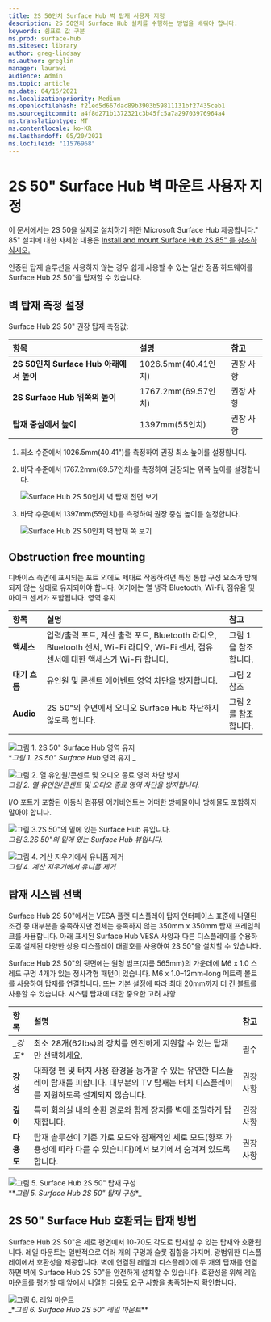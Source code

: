 ```yaml
---
title: 2S 50인치 Surface Hub 벽 탑재 사용자 지정
description: 2S 50인치 Surface Hub 설치를 수행하는 방법을 배워야 합니다.
keywords: 쉼표로 값 구분
ms.prod: surface-hub
ms.sitesec: library
author: greg-lindsay
ms.author: greglin
manager: laurawi
audience: Admin
ms.topic: article
ms.date: 04/16/2021
ms.localizationpriority: Medium
ms.openlocfilehash: f21ed5d667dac89b3903b59811131bf27435ceb1
ms.sourcegitcommit: a4f8d271b1372321c3b45fc5a7a29703976964a4
ms.translationtype: MT
ms.contentlocale: ko-KR
ms.lasthandoff: 05/20/2021
ms.locfileid: "11576968"
---
```

# <a name="customize-wall-mount-of-surface-hub-2s-50"></a>2S 50" Surface Hub 벽 마운트 사용자 지정

이 문서에서는 2S 50을 실제로 설치하기 위한 Microsoft Surface Hub 제공합니다." 85" 설치에 대한 자세한 내용은 [Install and mount Surface Hub 2S 85" 를 참조하십시오.](surface-hub-2s-85-install-mount.md)

인증된 탑재 솔루션을 사용하지 않는 경우 쉽게 사용할 수 있는 일반 정품 하드웨어를 Surface Hub 2S 50"을 탑재할 수 있습니다.

## <a name="set-wall-mount-measurements"></a>벽 탑재 측정 설정

Surface Hub 2S 50" 권장 탑재 측정값:

| 항목 | 설명 | 참고 |
|:------ |:------------- |:------- |
|**2S 50인치 Surface Hub 아래에서 높이**| 1026.5mm(40.41인치) | 권장 사항 |
|**2S Surface Hub 위쪽의 높이**| 1767.2mm(69.57인치) | 권장 사항 |
|**탑재 중심에서 높이**| 1397mm(55인치) | 권장 사항 |

1. 최소 수준에서 1026.5mm(40.41")를 측정하여 권장 최소 높이를 설정합니다.

2. 바닥 수준에서 1767.2mm(69.57인치)를 측정하여 권장되는 위쪽 높이를 설정합니다.

    ![Surface Hub 2S 50인치 벽 탑재 전면 보기](images/sh2-wall-front.png)

3. 바닥 수준에서 1397mm(55인치)를 측정하여 권장 중심 높이를 설정합니다.

    ![Surface Hub 2S 50인치 벽 탑재 쪽 보기](images/sh2-wall-side.png)


## <a name="obstruction-free-mounting"></a>Obstruction free mounting

디바이스 측면에 표시되는 포트 외에도 제대로 작동하려면 특정 통합 구성 요소가 방해되지 않는 상태로 유지되어야 합니다. 여기에는 열 냉각 Bluetooth, Wi-Fi, 점유율 및 마이크 센서가 포함됩니다.
영역 유지

| 항목 | 설명 | 참고 |
|:---- |:----------- |:----- |
|**액세스**| 입력/출력 포트, 계산 출력 포트, Bluetooth 라디오, Bluetooth 센서, Wi-Fi 라디오, Wi-Fi 센서, 점유 센서에 대한 액세스가 Wi-Fi 합니다. | 그림 1을 참조합니다. |
|**대기 흐름**| 유인원 및 콘센트 에어벤트 영역 차단을 방지합니다. | 그림 2 참조  |
|**Audio**| 2S 50"의 후면에서 오디오 Surface Hub 차단하지 않도록 합니다. | 그림 2를 참조합니다. |

![그림 1. 2S 50" Surface Hub 영역 유지](images/sh2-keepout-zones.png) <br>
**_그림 1. 2S 50" Surface Hub_* 영역 유지 _

![그림 2. 열 유인원/콘센트 및 오디오 종료 영역 차단 방지](images/sh2-thermal-audio.png) <br>
_*_그림 2. 열 유인원/콘센트 및 오디오 종료 영역 차단을 방지합니다._*_

I/O 포트가 포함된 이동식 컴퓨팅 어카비언트는 어떠한 방해물이나 방해물도 포함하지 말아야 합니다.

![그림 3.2S 50"의 밑에 있는 Surface Hub 뷰입니다.](images/sh2-ports.png) <br>
_*_그림 3.2S 50"의 밑에 있는 Surface Hub 뷰입니다._*_

![그림 4. 계산 지우기에서 유니폼 제거 ](images/sh2-cartridge.png) <br>
_*_그림 4. 계산 지우기에서 유니폼 제거_*_

## <a name="selecting-a-mounting-system"></a>탑재 시스템 선택

Surface Hub 2S 50"에서는 VESA 플랫 디스플레이 탑재 인터페이스 표준에 나열된 조건 중 대부분을 충족하지만 전체는 충족하지 않는 350mm x 350mm 탑재 프레임워크를 사용합니다. 아래 표시된 Surface Hub VESA 사양과 다른 디스플레이를 수용하도록 설계된 다양한 상용 디스플레이 대괄호를 사용하여 2S 50"을 설치할 수 있습니다.

Surface Hub 2S 50"의 뒷면에는 원형 범프(지름 565mm)의 가운데에 M6 x 1.0 스레드 구멍 4개가 있는 정사각형 패턴이 있습니다. M6 x 1.0–12mm-long 메트릭 볼트를 사용하여 탑재를 연결합니다. 또는 기본 설정에 따라 최대 20mm까지 더 긴 볼트를 사용할 수 있습니다.
시스템 탑재에 대한 중요한 고려 사항

| 항목 | 설명 | 참고 |
|:------ |:------------- |:------- |
|_*강도**| 최소 28개(62lbs)의 장치를 안전하게 지원할 수 있는 탑재만 선택하세요. | 필수 |
|**강성**| 대화형 펜 및 터치 사용 환경을 능가할 수 있는 유연한 디스플레이 탑재를 피합니다. 대부분의 TV 탑재는 터치 디스플레이를 지원하도록 설계되지 않습니다. | 권장 사항 |
|**깊이**| 특히 회의실 내의 순환 경로와 함께 장치를 벽에 조밀하게 탑재합니다.| 권장 사항 |
|**다용도**| 탑재 솔루션이 기존 가로 모드와 잠재적인 세로 모드(향후 가용성에 따라 다를 수 있습니다)에서 보기에서 숨겨져 있도록 합니다. | 권장 사항 |

![그림 5. Surface Hub 2S 50" 탑재 구성](images/sh2-mount-config.png) <br>
**_그림 5. Surface Hub 2S 50" 탑재 구성_*_


## <a name="mounting-methods-compatible-with-surface-hub-2s-50"></a>2S 50" Surface Hub 호환되는 탑재 방법

Surface Hub 2S 50"은 세로 평면에서 10-70도 각도로 탑재할 수 있는 탑재와 호환됩니다. 레일 마운트는 일반적으로 여러 개의 구멍과 슬롯 집합을 가지며, 광범위한 디스플레이에서 호환성을 제공합니다. 벽에 연결된 레일과 디스플레이에 두 개의 탑재를 연결하면 벽에 Surface Hub 2S 50"을 안전하게 설치할 수 있습니다. 호환성을 위해 레일 마운트를 평가할 때 앞에서 나열한 다용도 요구 사항을 충족하는지 확인합니다.

![그림 6. 레일 마운트](images/h2gen-railmount.png)<br>
_*_그림 6. Surface Hub 2S 50" 레일 마운트_**


